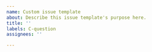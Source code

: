 ```yaml
---
name: Custom issue template
about: Describe this issue template's purpose here.
title: ''
labels: C-question
assignees: ''

---
```



